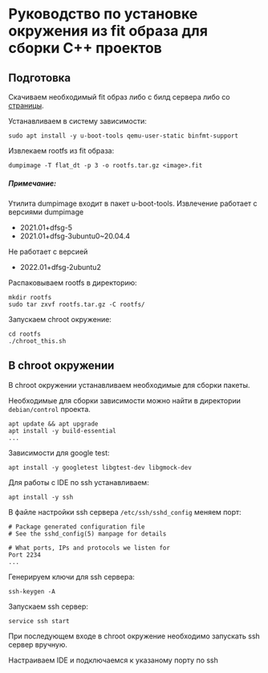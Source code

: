 # Руководство по установке окружения из fit образа для сборки C++ проектов

## Подготовка

Скачиваем необходимый fit образ либо с билд сервера либо со [страницы](http://fw-releases.wirenboard.com/?prefix=fit_image/stable/).

Устанавливаем в систему зависимости:
```shell
sudo apt install -y u-boot-tools qemu-user-static binfmt-support
```

Извлекаем rootfs из fit образа:
```shell
dumpimage -T flat_dt -p 3 -o rootfs.tar.gz <image>.fit
```

##### Примечание:

Утилита dumpimage входит в пакет u-boot-tools.
Извлечение работaет с версиями dumpimage
* 2021.01+dfsg-5
* 2021.01+dfsg-3ubuntu0~20.04.4

Не работает с версией
* 2022.01+dfsg-2ubuntu2

Распаковываем rootfs в директорию:
```shell
mkdir rootfs
sudo tar zxvf rootfs.tar.gz -C rootfs/
```

Запускаем chroot окружение:
```shell
cd rootfs
./chroot_this.sh
```

## В chroot окружении

В chroot окружении устанавливаем необходимые для сборки пакеты. 

Необходимые для сборки зависимости можно найти в директории `debian/control` проекта.
```shell
apt update && apt upgrade
apt install -y build-essential
...
```

Зависимости для google test:
```shell
apt install -y googletest libgtest-dev libgmock-dev
```

Для работы с IDE по ssh устанавливаем:
```shell
apt install -y ssh
```

В файле настройки ssh сервера `/etc/ssh/sshd_config` меняем порт:
```
# Package generated configuration file
# See the sshd_config(5) manpage for details

# What ports, IPs and protocols we listen for
Port 2234
...
```

Генерируем ключи для ssh сервера:
```shell
ssh-keygen -A
```

Запускаем ssh сервер:
```shell
service ssh start
```

При последующем входе в chroot окружение необходимо запускать ssh сервер вручную.

Настраиваем IDE и подключаемся к указаному порту по ssh
